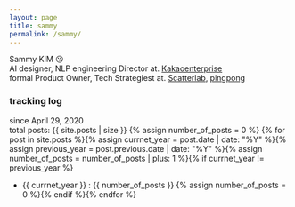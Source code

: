 ```yaml
---
layout: page
title: sammy
permalink: /sammy/
---
```

Sammy KIM :kissing_heart:  
AI designer, NLP engineering Director at. [Kakaoenterprise](https://www.kakaoenterprise.com/)  
formal Product Owner, Tech Strategiest at. [Scatterlab](https://scatterlab.co.kr/), [pingpong](https://pingpong.us/)  
  

### tracking log
since April 29, 2020  
total posts: {{ site.posts | size }}
{% assign number_of_posts = 0 %} {% for post in site.posts %}{% assign currnet_year = post.date | date: "%Y" %}{% assign previous_year = post.previous.date | date: "%Y" %}{% assign number_of_posts = number_of_posts | plus: 1 %}{% if currnet_year != previous_year %}
- {{ currnet_year }} : {{ number_of_posts }} {% assign number_of_posts = 0 %}{% endif %}{% endfor %}

